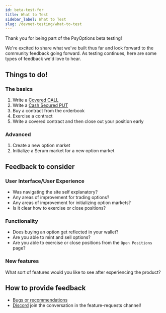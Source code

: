 ```yaml
---
id: beta-test-for
title: What to Test
sidebar_label: What to Test
slug: /devnet-testing/what-to-test
---
```


Thank you for being part of the PsyOptions beta testing!

We're excited to share what we've built thus far and look forward to the community feedback going forward. As testing continues, here are some types of feedback we'd love to hear.

## Things to do!

### The basics

1. Write a [Covered CALL](https://www.investopedia.com/terms/c/coveredcall.asp)
2. Write a [Cash Secured PUT](https://www.investopedia.com/trading/introduction-to-put-writing/)
3. Buy a contract from the orderbook
4. Exercise a contract
5. Write a covered contract and then close out your position early

### Advanced

1. Create a new option market
2. Initialize a Serum market for a new option market

## Feedback to consider

### User Interface/User Experience

- Was navigating the site self explanatory?
- Any areas of improvement for trading options?
- Any areas of improvement for initializing option markets?
- Is it clear how to exercise or close positions?

### Functionality

- Does buying an option get reflected in your wallet?
- Are you able to mint and sell options?
- Are you able to exercise or close positions from the `Open Positions` page?

### New features
What sort of features would you like to see after experiencing the product?

## How to provide feedback

* [Bugs or recommendations](https://docs.google.com/forms/d/1Wpk_PYRCJLaMMsWvrIyvKq8sBFKYDCmajsDaLV_giEc)
* [Discord](https://t.co/T28cJeQvS7?amp=1) join the conversation in the feature-requests channel!


